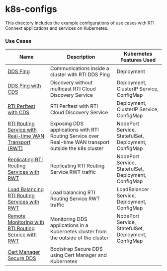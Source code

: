 # k8s-configs
This directory includes the example configurations of use cases with RTI Connext applications and services on Kubernetes. 

### Use Cases

|Name | Description | Kubernetes Features Used |
------------- | ------------- | ------------  |
|[DDS Ping](ddsping/) | Communications inside a cluster with RTI DDS Ping | Deployment  |
|[DDS Ping with CDS](ddsping_cds/) | Discovery without multicast RTI Cloud Discovery Service | Deployment, ClusterIP Service, ConfigMap |
|[RTI Perftest with CDS](perftest_cds/) | RTI Perftest with RTI Cloud Discovery Service | Deployment, ClusterIP Service, ConfigMap | 
|[RTI Routing Service with Real-time WAN Transport (RWT)](routingservice_rwt/) | Exposing DDS applications with RTI Routing Service over Real-time WAN transport outside the k8s cluster | NodePort Service, StatefulSet, Deployment, ConfigMap | 
|[Replicating RTI Routing Services with RWT](routingservice_rwt_replicated/) | Replicating RTI Routing Service RWT traffic | NodePort Service, StatefulSet, Deployment, ConfigMap | 
|[Load Balancing RTI Routing Services with RWT](routingservice_rwt_lb/) | Load balancing RTI Routing Service RWT traffic | LoadBalancer Service, Deployment, ConfigMap | 
|[Remote Monitoring with RTI Routing Service with RWT](routingservice_rwt_monitoring/) | Monitoring DDS applications in a Kubernetes cluster from the outside of the cluster | NodePort Service, StatefulSet, Deployment, ConfigMap | 
|[Cert Manager Secure DDS](cert-manger-secure-dds-example/) | Bootstrap Secure DDS using Cert Manager and Kubernetes | 

